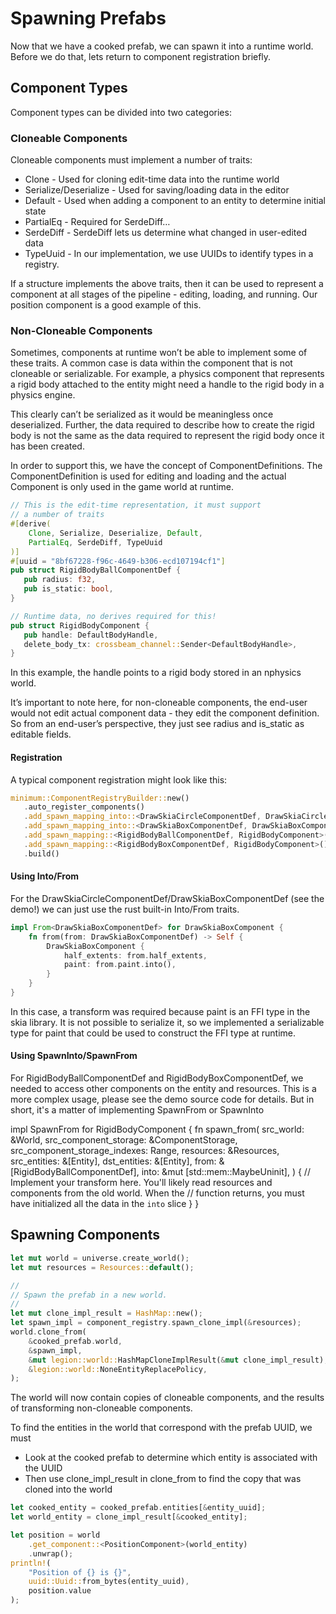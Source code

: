 # Spawning Prefabs

Now that we have a cooked prefab, we can spawn it into a runtime world. Before we do that, lets return to component
registration briefly.

## Component Types

Component types can be divided into two categories:

### Cloneable Components

Cloneable components must implement a number of traits:

 * Clone - Used for cloning edit-time data into the runtime world
 * Serialize/Deserialize - Used for saving/loading data in the editor
 * Default - Used when adding a component to an entity to determine initial state
 * PartialEq - Required for SerdeDiff…
 * SerdeDiff - SerdeDiff lets us determine what changed in user-edited data
 * TypeUuid - In our implementation, we use UUIDs to identify types in a registry.

If a structure implements the above traits, then it can be used to represent a component at all stages of the pipeline - 
editing, loading, and running. Our position component is a good example of this.

### Non-Cloneable Components

Sometimes, components at runtime won’t be able to implement some of these traits. A common case is data within the 
component that is not cloneable or serializable. For example, a physics component that represents a rigid body attached 
to the entity might need a handle to the rigid body in a physics engine.

This clearly can’t be serialized as it would be meaningless once deserialized. Further, the data required to describe 
how to create the rigid body is not the same as the data required to represent the rigid body once it has been created.

In order to support this, we have the concept of ComponentDefinitions. The ComponentDefinition is used for editing and 
loading and the actual Component is only used in the game world at runtime.

```rust
// This is the edit-time representation, it must support
// a number of traits
#[derive(
    Clone, Serialize, Deserialize, Default, 
    PartialEq, SerdeDiff, TypeUuid
)]
#[uuid = "8bf67228-f96c-4649-b306-ecd107194cf1"]
pub struct RigidBodyBallComponentDef {
   pub radius: f32,
   pub is_static: bool,
}

// Runtime data, no derives required for this!
pub struct RigidBodyComponent {
   pub handle: DefaultBodyHandle,
   delete_body_tx: crossbeam_channel::Sender<DefaultBodyHandle>,
}
```

In this example, the handle points to a rigid body stored in an nphysics world.

It’s important to note here, for non-cloneable components, the end-user would not edit actual component data - they edit 
the component definition. So from an end-user’s perspective, they just see radius and is_static as editable fields.

#### Registration

A typical component registration might look like this:

```rust    
minimum::ComponentRegistryBuilder::new()
   .auto_register_components()
   .add_spawn_mapping_into::<DrawSkiaCircleComponentDef, DrawSkiaCircleComponent>()
   .add_spawn_mapping_into::<DrawSkiaBoxComponentDef, DrawSkiaBoxComponent>()
   .add_spawn_mapping::<RigidBodyBallComponentDef, RigidBodyComponent>()
   .add_spawn_mapping::<RigidBodyBoxComponentDef, RigidBodyComponent>()
   .build()
```

#### Using Into/From

For the DrawSkiaCircleComponentDef/DrawSkiaBoxComponentDef (see the demo!) we can just use the rust built-in Into/From
traits.

```rust
impl From<DrawSkiaBoxComponentDef> for DrawSkiaBoxComponent {
    fn from(from: DrawSkiaBoxComponentDef) -> Self {
        DrawSkiaBoxComponent {
            half_extents: from.half_extents,
            paint: from.paint.into(),
        }
    }
}
```

In this case, a transform was required because paint is an FFI type in the skia library. It is not possible to serialize
it, so we implemented a serializable type for paint that could be used to construct the FFI type at runtime.

#### Using SpawnInto/SpawnFrom

For RigidBodyBallComponentDef and RigidBodyBoxComponentDef, we needed to access other components on the entity and
resources. This is a more complex usage, please see the demo source code for details. But in short, it's a matter of
implementing SpawnFrom or SpawnInto

impl SpawnFrom<RigidBodyBallComponentDef> for RigidBodyComponent {
    fn spawn_from(
        src_world: &World,
        src_component_storage: &ComponentStorage,
        src_component_storage_indexes: Range<ComponentIndex>,
        resources: &Resources,
        src_entities: &[Entity],
        dst_entities: &[Entity],
        from: &[RigidBodyBallComponentDef],
        into: &mut [std::mem::MaybeUninit<Self>],
    ) {
        // Implement your transform here. You'll likely read resources and components from the old world. When the
        // function returns, you must have initialized all the data in the `into` slice 
    }
}

## Spawning Components

```rust
let mut world = universe.create_world();
let mut resources = Resources::default();

//
// Spawn the prefab in a new world.
//
let mut clone_impl_result = HashMap::new();
let spawn_impl = component_registry.spawn_clone_impl(&resources);
world.clone_from(
    &cooked_prefab.world,
    &spawn_impl,
    &mut legion::world::HashMapCloneImplResult(&mut clone_impl_result),
    &legion::world::NoneEntityReplacePolicy,
);
```

The world will now contain copies of cloneable components, and the results of transforming non-cloneable components.

To find the entities in the world that correspond with the prefab UUID, we must
 * Look at the cooked prefab to determine which entity is associated with the UUID
 * Then use clone_impl_result in clone_from to find the copy that was cloned into the world
 
```rust
let cooked_entity = cooked_prefab.entities[&entity_uuid];
let world_entity = clone_impl_result[&cooked_entity];

let position = world
    .get_component::<PositionComponent>(world_entity)
    .unwrap();
println!(
    "Position of {} is {}",
    uuid::Uuid::from_bytes(entity_uuid),
    position.value
);
```